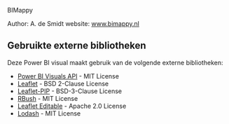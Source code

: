 BIMappy

Author: A. de Smidt
website: www.bimappy.nl

## Gebruikte externe bibliotheken

Deze Power BI visual maakt gebruik van de volgende externe bibliotheken:

- [Power BI Visuals API](https://www.npmjs.com/package/powerbi-visuals-api) - MIT License
- [Leaflet](https://leafletjs.com/) - BSD 2-Clause License
- [Leaflet-PIP](https://github.com/mapbox/leaflet-pip) - BSD-3-Clause License
- [RBush](https://github.com/mourner/rbush) - MIT License
- [Leaflet Editable](https://github.com/Leaflet/Leaflet.Editable) - Apache 2.0 License
- [Lodash](https://lodash.com/) - MIT License
